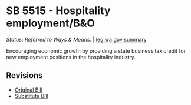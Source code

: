 # SB 5515 - Hospitality employment/B&O
*Status: Referred to Ways & Means.* | [leg.wa.gov summary](https://app.leg.wa.gov/billsummary?BillNumber=5515&Year=2021)

Encouraging economic growth by providing a state business tax credit for new employment positions in the hospitality industry.

## Revisions
* [Original Bill](1/)
* [Substitute Bill](S/)